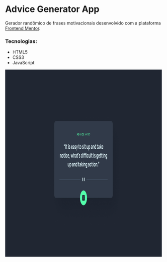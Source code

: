 # Advice Generator App
Gerador randômico de frases motivacionais desenvolvido com a plataforma [Frontend Mentor](https://www.frontendmentor.io/challenges).

### Tecnologias:
- HTML5
- CSS3
- JavaScript

<img width="1000" height="600" src="./design/design.jpg" />
